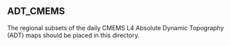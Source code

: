 ADT_CMEMS
---------

The regional subsets of the daily CMEMS L4 Absolute Dynamic Topography (ADT) maps should be placed in this directory.
